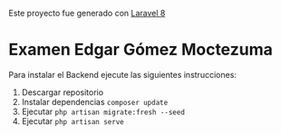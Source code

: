 Este proyecto fue generado con [Laravel 8](https://laravel.com/docs/8.x)

# Examen Edgar Gómez Moctezuma

Para instalar el Backend ejecute las siguientes instrucciones:

1. Descargar repositorio
2. Instalar dependencias `composer update`
3. Ejecutar `php artisan migrate:fresh --seed`
4. Ejecutar `php artisan serve`